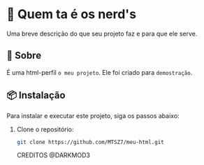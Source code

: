 # 🚀 Quem ta é os nerd's

Uma breve descrição do que seu projeto faz e para que ele serve.

## 🧐 Sobre

É uma html-perfil `o meu projeto`. Ele foi criado para `demostração`.

## 📦 Instalação

Para instalar e executar este projeto, siga os passos abaixo:

1. Clone o repositório:
   ```bash
   git clone https://github.com/MTSZ7/meu-html.git
   ```


   CREDITOS @DARKMOD3
